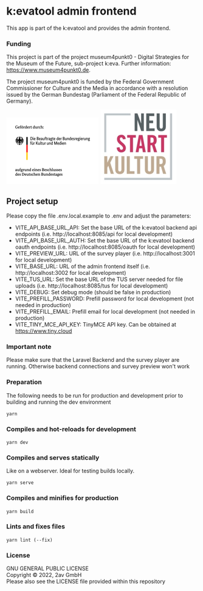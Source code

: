 # k:evatool admin frontend

This app is part of the k:evatool and provides the admin frontend.

### Funding
This project is part of the project museum4punkt0 - Digital Strategies for the Museum of the Future, sub-project k:eva. Further information: https://www.museum4punkt0.de.

The project museum4punkt0 is funded by the Federal Government Commissioner for Culture and the Media in accordance with a resolution issued by the German Bundestag (Parliament of the Federal Republic of Germany).
 
![BKM-Logo](https://github.com/museum4punkt0/Object-by-Object/blob/77bba25aa5a7f9948d4fd6f0b59f5bfb56ae89e2/04%20Logos/BKM_Fz_2017_Web_de.gif)
![NeustartKultur](https://github.com/museum4punkt0/Object-by-Object/blob/22f4e86d4d213c87afdba45454bf62f4253cada1/04%20Logos/BKM_Neustart_Kultur_Wortmarke_pos_RGB_RZ_web.jpg)

## Project setup

Please copy the file .env.local.example to .env and adjust the parameters:
- VITE_API_BASE_URL_API: Set the base URL of the k:evatool backend api endpoints (i.e. http://localhost:8085/api for local development)
- VITE_API_BASE_URL_AUTH: Set the base URL of the k:evatool backend oauth endpoints (i.e. http://localhost:8085/oauth for local development)
- VITE_PREVIEW_URL: URL of the survey player (i.e. http://localhost:3001 for local development)
- VITE_BASE_URL: URL of the admin frontend itself (i.e. http://localhost:3002 for local development)
- VITE_TUS_URL: Set the base URL of the TUS server needed for file uploads (i.e. http://localhost:8085/tus for local development)
- VITE_DEBUG: Set debug mode (should be false in production)
- VITE_PREFILL_PASSWORD: Prefill password for local development (not needed in production)
- VITE_PREFILL_EMAIL: Prefill email for local development (not needed in production)
- VITE_TINY_MCE_API_KEY: TinyMCE API key. Can be obtained at https://www.tiny.cloud

### Important note
Please make sure that the Laravel Backend and the survey player are running. Otherwise backend connections and survey preview won't work 

### Preparation
The following needs to be run for production and development prior to building and running the dev environment
```
yarn
```

### Compiles and hot-reloads for development
```
yarn dev
```

### Compiles and serves statically
Like on a webserver. Ideal for testing builds locally.
```
yarn serve
```

### Compiles and minifies for production
```
yarn build
```

### Lints and fixes files
```
yarn lint (--fix)
```

### License
GNU GENERAL PUBLIC LICENSE <br>
Copyright © 2022, 2av GmbH <br>
Please also see the LICENSE file provided within this repository
